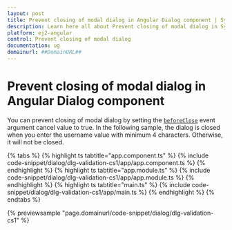 ```yaml
---
layout: post
title: Prevent closing of modal dialog in Angular Dialog component | Syncfusion
description: Learn here all about Prevent closing of modal dialog in Syncfusion Angular Dialog component of Syncfusion Essential JS 2 and more.
platform: ej2-angular
control: Prevent closing of modal dialog 
documentation: ug
domainurl: ##DomainURL##
---
```


# Prevent closing of modal dialog in Angular Dialog component

You can prevent closing of modal dialog by setting the [`beforeClose`](https://ej2.syncfusion.com/angular/documentation/api/dialog/#beforeclose) event argument cancel value to true.
In the following sample, the dialog is closed when you enter the username value with minimum 4 characters. Otherwise, it will not be closed.

{% tabs %}
{% highlight ts tabtitle="app.component.ts" %}
{% include code-snippet/dialog/dlg-validation-cs1/app/app.component.ts %}
{% endhighlight %}
{% highlight ts tabtitle="app.module.ts" %}
{% include code-snippet/dialog/dlg-validation-cs1/app/app.module.ts %}
{% endhighlight %}
{% highlight ts tabtitle="main.ts" %}
{% include code-snippet/dialog/dlg-validation-cs1/app/main.ts %}
{% endhighlight %}
{% endtabs %}
  
{% previewsample "page.domainurl/code-snippet/dialog/dlg-validation-cs1" %}
